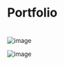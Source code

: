 # <h1>Portfolio<h1>



![image](https://user-images.githubusercontent.com/58346874/102389575-95466500-3fd3-11eb-9823-99124f4763fe.png)

![image](https://user-ima/ges.githubusercontent.com/58346874/102389585-99728280-3fd3-11eb-96be-d971e08e08d6.png)
